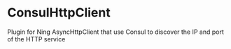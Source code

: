 # ConsulHttpClient
Plugin for Ning AsyncHttpClient that use Consul to discover the IP and port of the HTTP service
